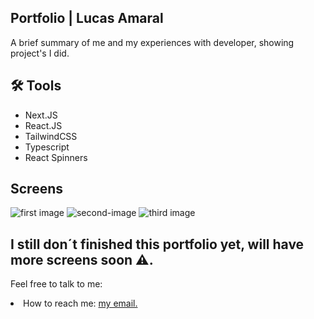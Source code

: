 ## Portfolio | Lucas Amaral

A brief summary of me and my experiences with developer, showing project's I did.

## 🛠 Tools

- Next.JS
- React.JS
- TailwindCSS
- Typescript
- React Spinners

## Screens

![first image](https://github.com/LrAmaral/portfolio/assets/87763007/56fd8e22-5f51-4af4-a6ed-06608c9f695a)
![second-image](https://github.com/LrAmaral/portfolio/assets/87763007/ce79f754-f21c-4ba8-ab70-1b89ff2b4479)
![third image](https://github.com/LrAmaral/portfolio/assets/87763007/55fa9ef2-c997-4389-a511-33d968714746)

## I still don´t finished this portfolio yet, will have more screens soon ⚠.

Feel free to talk to me: 
  <li>How to reach me: <a href="mailto:amaralrdev@gmail.com" target="_blank"> my email.</li>
